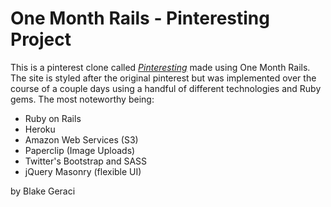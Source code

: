 
# One Month Rails - Pinteresting Project

This is a pinterest clone called [*Pinteresting*](https://bmg-pinteresting.herokuapp.com/) made using One Month Rails. The site is styled after the original pinterest but was implemented over the course of a couple days using a handful of different technologies and Ruby gems. The most noteworthy being:

  -  Ruby on Rails
  -  Heroku
  -  Amazon Web Services (S3)
  -  Paperclip (Image Uploads)
  -  Twitter's Bootstrap and SASS
  -  jQuery Masonry (flexible UI)

by Blake Geraci
